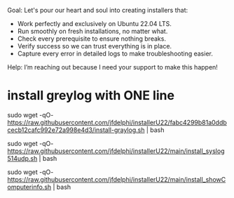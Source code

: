 Goal: Let's pour our heart and soul into creating installers that:

- Work perfectly and exclusively on Ubuntu 22.04 LTS.
- Run smoothly on fresh installations, no matter what.
- Check every prerequisite to ensure nothing breaks.
- Verify success so we can trust everything is in place.
- Capture every error in detailed logs to make troubleshooting easier.

Help: I’m reaching out because I need your support to make this happen!


install greylog with ONE line 
=============================

sudo wget -qO- https://raw.githubusercontent.com/jfdelphi/installerU22/fabc4299b81a0ddbcecb12cafc992e72a998e4d3/install-graylog.sh | bash


sudo wget -qO- https://raw.githubusercontent.com/jfdelphi/installerU22/main/install_syslog514udp.sh  | bash


sudo wget -qO- https://raw.githubusercontent.com/jfdelphi/installerU22/main/install_showComputerinfo.sh   | bash
